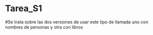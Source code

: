 # Tarea_S1
#Se trata sobre las dos versiones de usar este tipo de llamada uno con nombres de personas y otra con libros
